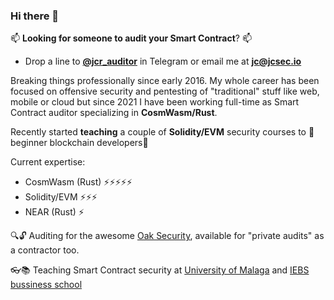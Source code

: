 ### Hi there 👋

📫 **Looking for someone to audit your Smart Contract**? 📫
* Drop a line to **[@jcr_auditor](https://t.me/jcr_auditor)** in Telegram or email me at **jc@jcsec.io**  

Breaking things professionally since early 2016. My whole career has been focused on offensive security and pentesting of "traditional" stuff like web, mobile or cloud but since 2021 I have been working full-time as Smart Contract auditor specializing in **CosmWasm/Rust**.

Recently started **teaching** a couple of **Solidity/EVM** security courses to 🌱beginner blockchain developers🌱

Current expertise:
- CosmWasm (Rust) ⚡⚡⚡⚡⚡
- Solidity/EVM    ⚡⚡⚡
- NEAR (Rust)     ⚡

:mag::unlock: Auditing for the awesome [Oak Security](https://www.oaksecurity.io/), available for "private audits" as a contractor too.

:eyeglasses::books: Teaching Smart Contract security at [University of Malaga](https://www.nics.uma.es/Blockchain/) and [IEBS bussiness school](https://www.iebschool.com/programas/master-en-blockchain-y-criptoactivos/)
